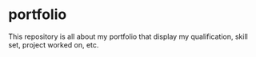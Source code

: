 # portfolio
This repository is all about my portfolio that display my qualification, skill set, project worked on, etc.
